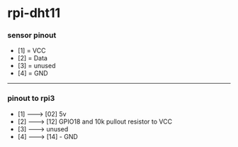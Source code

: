 # rpi-dht11

### sensor pinout
- [1] = VCC
- [2] = Data 
- [3] = unused
- [4] = GND 

---

### pinout to rpi3
- [1] ---> [02] 5v
- [2] ---> [12] GPIO18 and 10k pullout resistor to VCC
- [3] ---> unused
- [4] ---> [14] - GND



